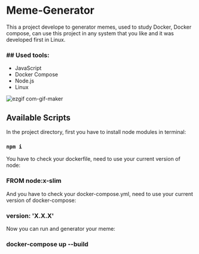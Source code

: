 # Meme-Generator

This a project develope to generator memes, used to study Docker, Docker compose, 
can use this project in any system that you like and it was developed first in Linux.

<h3>## Used tools:</h3>
<ul>
<li>JavaScript</li>
<li>Docker Compose</li>
<li>Node.js</li>
<li>Linux</li>
</ul>

![ezgif com-gif-maker](https://user-images.githubusercontent.com/100448527/185451518-d5e04073-cd97-42c4-b366-f0167153263b.gif)


## Available Scripts

In the project directory, first you have to install node modules in terminal:

### `npm i`

You have to check your dockerfile, need to use your current version of node:

### FROM node:x-slim

And you have to check your docker-compose.yml, need to use your current version of docker-compose:

### version: 'X.X.X'

Now you can run and generator your meme:

### docker-compose up --build
